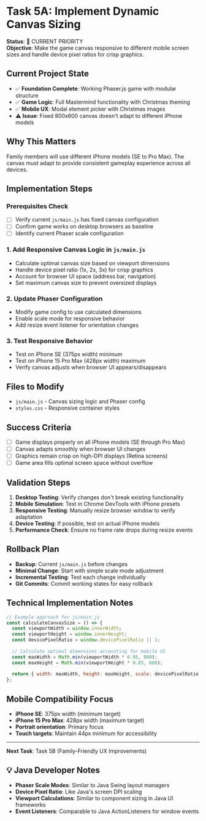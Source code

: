 # Task 5A: Implement Dynamic Canvas Sizing

**Status**: 🎯 CURRENT PRIORITY  
**Objective**: Make the game canvas responsive to different mobile screen sizes and handle device pixel ratios for crisp graphics.

## Current Project State
- ✅ **Foundation Complete**: Working Phaser.js game with modular structure
- ✅ **Game Logic**: Full Mastermind functionality with Christmas theming
- ✅ **Mobile UX**: Modal element picker with Christmas images
- ⚠️ **Issue**: Fixed 800x600 canvas doesn't adapt to different iPhone models

## Why This Matters
Family members will use different iPhone models (SE to Pro Max). The canvas must adapt to provide consistent gameplay experience across all devices.

## Implementation Steps

### Prerequisites Check
- [ ] Verify current `js/main.js` has fixed canvas configuration
- [ ] Confirm game works on desktop browsers as baseline
- [ ] Identify current Phaser scale configuration

### 1. Add Responsive Canvas Logic in `js/main.js`
- Calculate optimal canvas size based on viewport dimensions
- Handle device pixel ratio (1x, 2x, 3x) for crisp graphics
- Account for browser UI space (address bar, navigation)
- Set maximum canvas size to prevent oversized displays

### 2. Update Phaser Configuration
- Modify game config to use calculated dimensions
- Enable scale mode for responsive behavior
- Add resize event listener for orientation changes

### 3. Test Responsive Behavior
- Test on iPhone SE (375px width) minimum
- Test on iPhone 15 Pro Max (428px width) maximum
- Verify canvas adjusts when browser UI appears/disappears

## Files to Modify
- `js/main.js` - Canvas sizing logic and Phaser config
- `styles.css` - Responsive container styles

## Success Criteria
- [ ] Game displays properly on all iPhone models (SE through Pro Max)
- [ ] Canvas adapts smoothly when browser UI changes
- [ ] Graphics remain crisp on high-DPI displays (Retina screens)
- [ ] Game area fills optimal screen space without overflow

## Validation Steps
1. **Desktop Testing**: Verify changes don't break existing functionality
2. **Mobile Simulation**: Test in Chrome DevTools with iPhone presets
3. **Responsive Testing**: Manually resize browser window to verify adaptation
4. **Device Testing**: If possible, test on actual iPhone models
5. **Performance Check**: Ensure no frame rate drops during resize events

## Rollback Plan
- **Backup**: Current `js/main.js` before changes
- **Minimal Change**: Start with simple scale mode adjustment
- **Incremental Testing**: Test each change individually
- **Git Commits**: Commit working states for easy rollback

## Technical Implementation Notes
```javascript
// Example approach for js/main.js
const calculateCanvasSize = () => {
  const viewportWidth = window.innerWidth;
  const viewportHeight = window.innerHeight;
  const devicePixelRatio = window.devicePixelRatio || 1;
  
  // Calculate optimal dimensions accounting for mobile UI
  const maxWidth = Math.min(viewportWidth * 0.95, 800);
  const maxHeight = Math.min(viewportHeight * 0.85, 600);
  
  return { width: maxWidth, height: maxHeight, scale: devicePixelRatio };
};
```

## Mobile Compatibility Focus
- **iPhone SE**: 375px width (minimum target)
- **iPhone 15 Pro Max**: 428px width (maximum target)
- **Portrait orientation**: Primary focus
- **Touch targets**: Maintain 44px minimum for accessibility

---
**Next Task**: Task 5B (Family-Friendly UX Improvements)

## 💡 Java Developer Notes
- **Phaser Scale Modes**: Similar to Java Swing layout managers
- **Device Pixel Ratio**: Like Java's screen DPI scaling
- **Viewport Calculations**: Similar to component sizing in Java UI frameworks
- **Event Listeners**: Comparable to Java ActionListeners for window events
